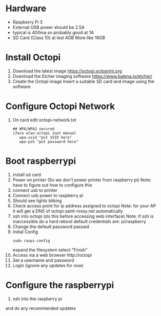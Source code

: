# Hardware
* Raspberry Pi 3
* External USB power should be 2.5A
* typical is 400ma so probably good at 1A
* SD Card (Class 10) at lest 4GB More like 16GB


# Install Octopi
1. Download the latest image
   https://octopi.octoprint.org
1. Download the Etcher imaging software
   https://www.balena.io/etcher/
1. Create the Octopi image
   Insert a suitable SD card and image using the software
# Configure Octopi Network
1. On card edit octopi-network.txt
   ```
   ## WPA/WPA2 secured
   iface wlan-octopi inet manual
      wpa-ssid "put SSID here"
      wpa-psk "put password here"
   ```
# Boot raspberrypi
1. install sd card
1. Power on printer (So we don't power printer from raspberry pi)
   Note: have to figure out how to configure this
1. connect usb to printer
1. Connect usb power to raspberry pi
1. Should see lights bliking
1. Check access point for ip address assigned to octopi
   Note: for your AP it will get a DNS of octopi.saint-rossy.net automatically
1. ssh into octopi (do this before accessing web interface)
   Note: if ssh is inaccessible do a hard reboot
   default credentials are: pi/raspberry
1. Change the default password
   passwd
1. Initial Config
   ```
   sudo raspi-config
   ```
   expand the filesystem
   select "Finish"
1. Access via a web browser
   http://octopi
1. Set a username and password
1. Login (ignore any updates for now)
# Configure the raspberrypi
1. ssh into the raspberry pi

and do any recommended updates

<!--stackedit_data:
eyJoaXN0b3J5IjpbMTgwNDYxNDY0NV19
-->